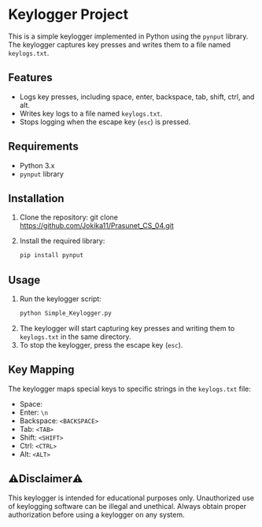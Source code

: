 # Keylogger Project
This is a simple keylogger implemented in Python using the `pynput` library. The keylogger captures key presses and writes them to a file named `keylogs.txt`.

## Features
- Logs key presses, including space, enter, backspace, tab, shift, ctrl, and alt.
- Writes key logs to a file named `keylogs.txt`.
- Stops logging when the escape key (`esc`) is pressed.

## Requirements
- Python 3.x
- `pynput` library

## Installation
1. Clone the repository:
    git clone https://github.com/Jokika11/Prasunet_CS_04.git

2. Install the required library:
    ```bash
    pip install pynput
    ```

## Usage
1. Run the keylogger script:
    ```bash
    python Simple_Keylogger.py
    ```
2. The keylogger will start capturing key presses and writing them to `keylogs.txt` in the same directory.
3. To stop the keylogger, press the escape key (`esc`).

## Key Mapping
The keylogger maps special keys to specific strings in the `keylogs.txt` file:
- Space: ` `
- Enter: `\n`
- Backspace: `<BACKSPACE>`
- Tab: `<TAB>`
- Shift: `<SHIFT>`
- Ctrl: `<CTRL>`
- Alt: `<ALT>`

## ⚠️Disclaimer⚠️
This keylogger is intended for educational purposes only. Unauthorized use of keylogging software can be illegal and unethical. Always obtain proper authorization before using a keylogger on any system.
